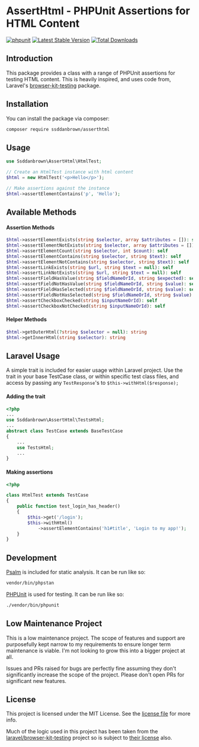 # AssertHtml - PHPUnit Assertions for HTML Content

[![phpunit](https://github.com/ssddanbrown/htmlassert/actions/workflows/phpunit.yml/badge.svg)](https://github.com/ssddanbrown/htmlassert/actions/workflows/phpunit.yml)
[![Latest Stable Version](https://poser.pugx.org/ssddanbrown/asserthtml/v)](https://packagist.org/packages/ssddanbrown/asserthtml)
[![Total Downloads](https://poser.pugx.org/ssddanbrown/asserthtml/downloads)](https://packagist.org/packages/ssddanbrown/asserthtml)

## Introduction

This package provides a class with a range of PHPUnit assertions for testing HTML content.
This is heavily inspired, and uses code from, Laravel's [browser-kit-testing](https://github.com/laravel/browser-kit-testing) package.

## Installation

You can install the package via composer:

```bash
composer require ssddanbrown/asserthtml
```

## Usage

```php
use Ssddanbrown\AssertHtml\HtmlTest;

// Create an HtmlTest instance with html content
$html = new HtmlTest('<p>Hello</p>');

// Make assertions against the instance
$html->assertElementContains('p', 'Hello');
```

## Available Methods

#### Assertion Methods

```php
$html->assertElementExists(string $selector, array $attributes = []): self
$html->assertElementNotExists(string $selector, array $attributes = []): self
$html->assertElementCount(string $selector, int $count): self
$html->assertElementContains(string $selector, string $text): self
$html->assertElementNotContains(string $selector, string $text): self
$html->assertLinkExists(string $url, string $text = null): self
$html->assertLinkNotExists(string $url, string $text = null): self
$html->assertFieldHasValue(string $fieldNameOrId, string $expected): self
$html->assertFieldNotHasValue(string $fieldNameOrId, string $value): self
$html->assertFieldHasSelected(string $fieldNameOrId, string $value): self
$html->assertFieldNotHasSelected(string $fieldNameOrId, string $value): self
$html->assertCheckboxChecked(string $inputNameOrId): self
$html->assertCheckboxNotChecked(string $inputNameOrId): self
```

#### Helper Methods

```php
$html->getOuterHtml(?string $selector = null): string
$html->getInnerHtml(string $selector): string
```

## Laravel Usage

A simple trait is included for easier usage within Laravel project. Use the trait in your base TestCase class, or within specific test class files, and access by passing any `TestResponse`'s to `$this->withHtml($response);`

#### Adding the trait

```php
<?php
...
use Ssddanbrown\AssertHtml\TestsHtml;
...
abstract class TestCase extends BaseTestCase
{
    ...
    use TestsHtml;
    ...
}
```

#### Making assertions

```php
<?php

class HtmlTest extends TestCase
{
    public function test_login_has_header()
    {
        $this->get('/login');
        $this->withHtml()
            ->assertElementContains('h1#title', 'Login to my app!');
    }
}
```

## Development

[Psalm](https://psalm.dev/) is included for static analysis. It can be run like so:

```bash
vendor/bin/phpstan
```

[PHPUnit](https://phpunit.de/) is used for testing. It can be run like so:

```bash
./vendor/bin/phpunit
```

## Low Maintenance Project

This is a low maintenance project. The scope of features and support are purposefully kept narrow to my requirements to ensure longer term maintenance is viable. I'm not looking to grow this into a bigger project at all.

Issues and PRs raised for bugs are perfectly fine assuming they don't significantly increase the scope of the project. Please don't open PRs for significant new features.

## License

This project is licensed under the MIT License. See the [license file](https://github.com/ssddanbrown/asserthtml/blob/main/license.md) for more info.

Much of the logic used in this project has been taken from the [laravel/browser-kit-testing](https://github.com/laravel/browser-kit-testing) project so is subject to [their license](https://github.com/laravel/browser-kit-testing/blob/6.x/LICENSE.md) also.